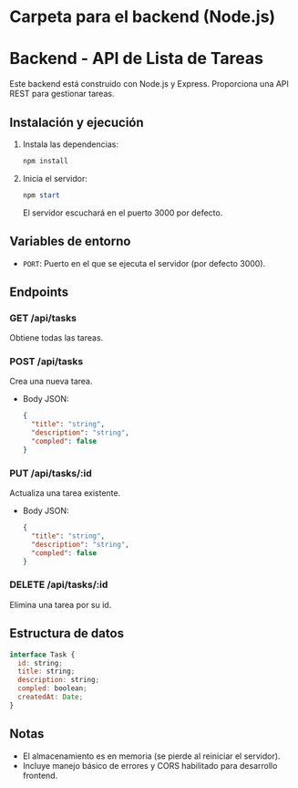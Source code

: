 # Carpeta para el backend (Node.js)

# Backend - API de Lista de Tareas

Este backend está construido con Node.js y Express. Proporciona una API REST para gestionar tareas.

## Instalación y ejecución

1. Instala las dependencias:
   ```powershell
   npm install
   ```
2. Inicia el servidor:
   ```powershell
   npm start
   ```
   El servidor escuchará en el puerto 3000 por defecto.

## Variables de entorno
- `PORT`: Puerto en el que se ejecuta el servidor (por defecto 3000).

## Endpoints

### GET /api/tasks
Obtiene todas las tareas.

### POST /api/tasks
Crea una nueva tarea.
- Body JSON:
  ```json
  {
    "title": "string",
    "description": "string",
    "compled": false
  }
  ```

### PUT /api/tasks/:id
Actualiza una tarea existente.
- Body JSON:
  ```json
  {
    "title": "string",
    "description": "string",
    "compled": false
  }
  ```

### DELETE /api/tasks/:id
Elimina una tarea por su id.

## Estructura de datos
```js
interface Task {
  id: string;
  title: string;
  description: string;
  compled: boolean;
  createdAt: Date;
}
```

## Notas
- El almacenamiento es en memoria (se pierde al reiniciar el servidor).
- Incluye manejo básico de errores y CORS habilitado para desarrollo frontend.
